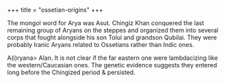 +++
title = "ossetian-origins"
+++


The mongol word for Arya was Asut. Chingiz Khan conquered the last remaining group of Aryans on the steppes and organized them into several corps that fought alongside his son Tolui and grandson Qubilai. They were probably Iranic Aryans related to Ossetians rather than Indic ones.

A(i)ryana> Alan. It is not clear if the far eastern one were lambdacizing like the western/Caucasian ones. The genetic evidence suggests they entered long before the Chingized period & persisted. 